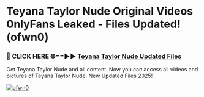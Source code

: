 # Teyana Taylor Nude Original Videos 0nlyFans Leaked - Files Updated! (ofwn0)

<h3>🔴 CLICK HERE 🌐==►► <a href="https://tinyurl.com/52m3yx9h" rel="nofollow">Teyana Taylor Nude Updated Files</a></h3>

Get Teyana Taylor Nude and all content. Now you can access all videos and pictures of Teyana Taylor Nude. New Updated Files 2025!

[![ofwn0](https://i.imgur.com/TnHtlc8.gif)](https://tinyurl.com/52m3yx9h)

